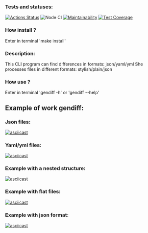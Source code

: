 ### Tests and statuses:
[![Actions Status](https://github.com/Pyplee/frontend-project-46/workflows/hexlet-check/badge.svg)](https://github.com/Pyplee/frontend-project-46/actions)
![Node CI](https://github.com/Pyplee/frontend-project-46/actions/workflows/node.js.yml/badge.svg)
[![Maintainability](https://api.codeclimate.com/v1/badges/9afb8ad0c5c08541a483/maintainability)](https://codeclimate.com/github/Pyplee/frontend-project-46/maintainability)
[![Test Coverage](https://api.codeclimate.com/v1/badges/9afb8ad0c5c08541a483/test_coverage)](https://codeclimate.com/github/Pyplee/frontend-project-46/test_coverage)
### How install ?
Enter in terminal 'make install'
### Description:
This CLI program can find differences in formats: json/yaml/yml
She processes files in different formats: stylish/plain/json
### How use ?
Enter in terminal 'gendiff -h' or 'gendiff --help'
## Example of work gendiff:
### Json files:
[![asciicast](https://asciinema.org/a/NRwKKFzdAe87tudQ6MX7mg4V1.svg)](https://asciinema.org/a/NRwKKFzdAe87tudQ6MX7mg4V1)
### Yaml/yml files:
[![asciicast](https://asciinema.org/a/eR7VWDnShBWRE8dSlEs9VP2RA.svg)](https://asciinema.org/a/eR7VWDnShBWRE8dSlEs9VP2RA)
### Example with a nested structure:
[![asciicast](https://asciinema.org/a/Be07gsea9HFQNBkgJJHZNgQSz.svg)](https://asciinema.org/a/Be07gsea9HFQNBkgJJHZNgQSz)
### Example with flat files:
[![asciicast](https://asciinema.org/a/ORcHFHzmsCaPJR6vezG5MRQr8.svg)](https://asciinema.org/a/ORcHFHzmsCaPJR6vezG5MRQr8)
### Example with json format:
[![asciicast](https://asciinema.org/a/z4Hwg9lSdXw5fgi3bDHyx8S92.svg)](https://asciinema.org/a/z4Hwg9lSdXw5fgi3bDHyx8S92)